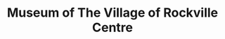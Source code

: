 ---
layout: repo
title: "Museum of The Village of Rockville Centre"
id: 22660
permalink: repos/22660/
---